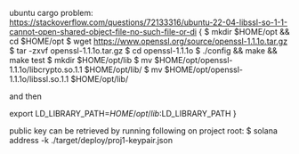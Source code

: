 ubuntu cargo problem:
https://stackoverflow.com/questions/72133316/ubuntu-22-04-libssl-so-1-1-cannot-open-shared-object-file-no-such-file-or-di
 {
  $ mkdir $HOME/opt && cd $HOME/opt
  $ wget https://www.openssl.org/source/openssl-1.1.1o.tar.gz
  $ tar -zxvf openssl-1.1.1o.tar.gz
  $ cd openssl-1.1.1o
  $ ./config && make && make test
  $ mkdir $HOME/opt/lib
  $ mv $HOME/opt/openssl-1.1.1o/libcrypto.so.1.1 $HOME/opt/lib/
  $ mv $HOME/opt/openssl-1.1.1o/libssl.so.1.1 $HOME/opt/lib/

  and then

  export LD_LIBRARY_PATH=$HOME/opt/lib:$LD_LIBRARY_PATH
}

public key can be retrieved by running following on project root:
$ solana address -k ./target/deploy/proj1-keypair.json


